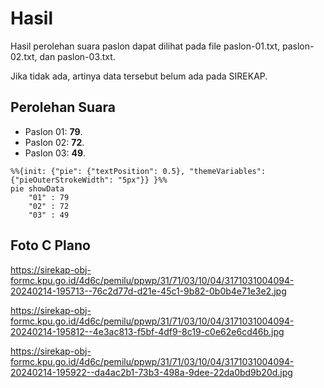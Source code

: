 # Hasil

Hasil perolehan suara paslon dapat dilihat pada file paslon-01.txt, paslon-02.txt, dan paslon-03.txt.

Jika tidak ada, artinya data tersebut belum ada pada SIREKAP.

## Perolehan Suara

 * Paslon 01: **79**.
 * Paslon 02: **72**.
 * Paslon 03: **49**.

```mermaid
%%{init: {"pie": {"textPosition": 0.5}, "themeVariables": {"pieOuterStrokeWidth": "5px"}} }%%
pie showData
    "01" : 79
    "02" : 72
    "03" : 49
```
## Foto C Plano

https://sirekap-obj-formc.kpu.go.id/4d6c/pemilu/ppwp/31/71/03/10/04/3171031004094-20240214-195713--76c2d77d-d21e-45c1-9b82-0b0b4e71e3e2.jpg

https://sirekap-obj-formc.kpu.go.id/4d6c/pemilu/ppwp/31/71/03/10/04/3171031004094-20240214-195812--4e3ac813-f5bf-4df9-8c19-c0e62e6cd46b.jpg

https://sirekap-obj-formc.kpu.go.id/4d6c/pemilu/ppwp/31/71/03/10/04/3171031004094-20240214-195922--da4ac2b1-73b3-498a-9dee-22da0bd9b20d.jpg
